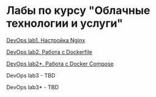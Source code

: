 # Лабы по курсу "Облачные технологии и услуги"
[DevOps lab1. Настройка Nginx](https://github.com/maxfalkovich/itmo-cloud-devops-labs/blob/main/lab1/report/report.md)

[DevOps lab2. Работа с Dockerfile](https://github.com/maxfalkovich/itmo-cloud-devops-labs/blob/main/lab2/report.md)

[DevOps lab2*. Работа с Docker Compose](https://github.com/maxfalkovich/itmo-cloud-devops-labs/blob/main/lab2*/report.md)

DevOps lab3 - TBD

DevOps lab3* - TBD
